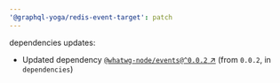 ```yaml
---
'@graphql-yoga/redis-event-target': patch
---
```

dependencies updates:
  - Updated dependency [`@whatwg-node/events@^0.0.2` ↗︎](https://www.npmjs.com/package/@whatwg-node/events/v/0.0.2) (from `0.0.2`, in `dependencies`)
